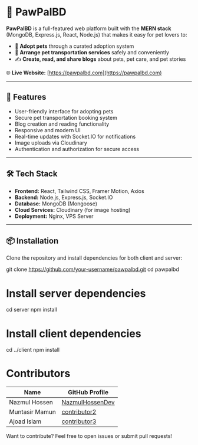 # 🐾 PawPalBD

**PawPalBD** is a full-featured web platform built with the **MERN stack** (MongoDB, Express.js, React, Node.js) that makes it easy for pet lovers to:

- 🐶 **Adopt pets** through a curated adoption system  
- 🚚 **Arrange pet transportation services** safely and conveniently  
- ✍️ **Create, read, and share blogs** about pets, pet care, and pet stories  

🌐 **Live Website:** [https://pawpalbd.com](https://pawpalbd.com)

---

## 📸 Features

- User-friendly interface for adopting pets
- Secure pet transportation booking system
- Blog creation and reading functionality
- Responsive and modern UI
- Real-time updates with Socket.IO for notifications
- Image uploads via Cloudinary
- Authentication and authorization for secure access

---

## 🛠️ Tech Stack

- **Frontend:** React, Tailwind CSS, Framer Motion, Axios  
- **Backend:** Node.js, Express.js, Socket.IO  
- **Database:** MongoDB (Mongoose)  
- **Cloud Services:** Cloudinary (for image hosting)  
- **Deployment:** Nginx, VPS Server  

---

## 📦 Installation

Clone the repository and install dependencies for both client and server:

git clone https://github.com/your-username/pawpalbd.git
cd pawpalbd

# Install server dependencies
cd server
npm install

# Install client dependencies
cd ../client
npm install

# Contributors

| Name           | GitHub Profile                                  |
| -------------- | -----------------------------------------------|
| Nazmul Hossen  | [NazmulHossenDev](https://github.com/NazmulRahul) |
| Muntasir Mamun  | [contributor2](https://github.com/CharlieBrown110) |
| Ajoad Islam  | [contributor3](https://github.com/ajoad-0139) |

Want to contribute? Feel free to open issues or submit pull requests!

